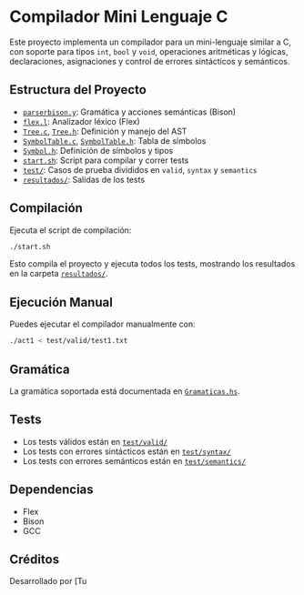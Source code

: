 # Compilador Mini Lenguaje C

Este proyecto implementa un compilador para un mini-lenguaje similar a C, con soporte para tipos `int`, `bool` y `void`, operaciones aritméticas y lógicas, declaraciones, asignaciones y control de errores sintácticos y semánticos.

## Estructura del Proyecto

- [`parserbison.y`](parserbison.y): Gramática y acciones semánticas (Bison)
- [`flex.l`](flex.l): Analizador léxico (Flex)
- [`Tree.c`](Tree.c), [`Tree.h`](Tree.h): Definición y manejo del AST
- [`SymbolTable.c`](SymbolTable.c), [`SymbolTable.h`](SymbolTable.h): Tabla de símbolos
- [`Symbol.h`](Symbol.h): Definición de símbolos y tipos
- [`start.sh`](start.sh): Script para compilar y correr tests
- [`test/`](test/): Casos de prueba divididos en `valid`, `syntax` y `semantics`
- [`resultados/`](resultados/): Salidas de los tests

## Compilación

Ejecuta el script de compilación:

```sh
./start.sh
```

Esto compila el proyecto y ejecuta todos los tests, mostrando los resultados en la carpeta [`resultados/`](resultados/).

## Ejecución Manual

Puedes ejecutar el compilador manualmente con:

```sh
./act1 < test/valid/test1.txt
```

## Gramática

La gramática soportada está documentada en [`Gramaticas.hs`](Gramaticas.hs).

## Tests

- Los tests válidos están en [`test/valid/`](test/valid/)
- Los tests con errores sintácticos están en [`test/syntax/`](test/syntax/)
- Los tests con errores semánticos están en [`test/semantics/`](test/semantics/)

## Dependencias

- Flex
- Bison
- GCC

## Créditos

Desarrollado por [Tu
